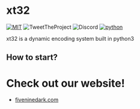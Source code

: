 # xt32
[![MIT](https://img.shields.io/packagist/l/doctrine/orm.svg)](https://github.com/CRO-THEHACKER/v1ew-s0urce/blob/master/LICENSE)
![TweetTheProject](https://img.shields.io/twitter/url?url=https%3A%2F%2Fgithub.com%2FCRO-THEHACKER%2Fv1ew-s0urce)
![Discord](https://img.shields.io/discord/541829295870443542)
[![python](https://img.shields.io/badge/python-3-brightgreen.svg)](https://www.python.org/downloads/release/python-381/)

xt32 is a dynamic encoding system built in python3

## How to start?






# Check out our website!

+ [fiveninedark.com](https://fiveninedark.com/)
